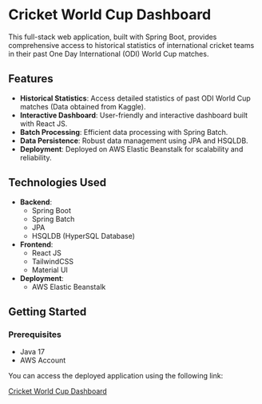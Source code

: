 # Cricket World Cup Dashboard

This full-stack web application, built with Spring Boot, provides comprehensive access to historical statistics of international cricket teams in their past One Day International (ODI) World Cup matches.

## Features

- **Historical Statistics**: Access detailed statistics of past ODI World Cup matches (Data obtained from Kaggle).
- **Interactive Dashboard**: User-friendly and interactive dashboard built with React JS.
- **Batch Processing**: Efficient data processing with Spring Batch.
- **Data Persistence**: Robust data management using JPA and HSQLDB.
- **Deployment**: Deployed on AWS Elastic Beanstalk for scalability and reliability.

## Technologies Used

- **Backend**: 
  - Spring Boot
  - Spring Batch
  - JPA
  - HSQLDB (HyperSQL Database)
- **Frontend**: 
  - React JS
  - TailwindCSS
  - Material UI
- **Deployment**: 
  - AWS Elastic Beanstalk

## Getting Started

### Prerequisites

- Java 17
- AWS Account

You can access the deployed application using the following link:

[Cricket World Cup Dashboard](http://odiworldcup.ap-south-1.elasticbeanstalk.com/)


